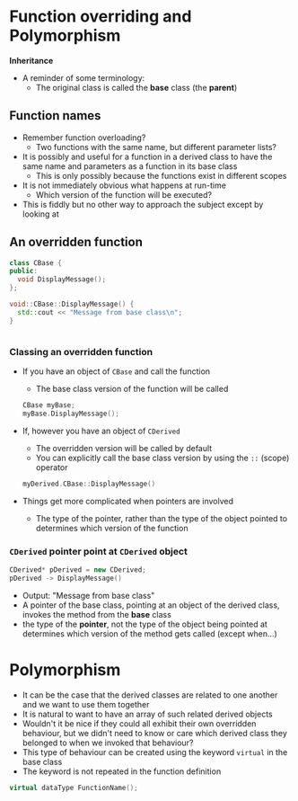 # Function overriding and Polymorphism

**Inheritance**

- A reminder of some terminology:
  - The original class is called the **base** class (the **parent**)

## Function names

- Remember function overloading?
  - Two functions with the same name, but different parameter lists?
- It is possibly and useful for a function in a derived class to have the same name and parameters as a function in its base class
  - This is only possibly because the functions exist in different scopes
- It is not immediately obvious what happens at run-time
  - Which version of the function will be executed?
- This is fiddly but no other way to approach the subject except by looking at

## An overridden function

```cpp
class CBase {
public:
  void DisplayMessage();
};

void::CBase::DisplayMessage() {
  std::cout << "Message from base class\n";
}
```

```cpp

```



### Classing an overridden function

- If you have an object of `CBase` and call the function

  - The base class version of the function will be called

  ```cpp
  CBase myBase;
  myBase.DisplayMessage();
  ```

- If, however you have an object of `CDerived`

  - The overridden version will be called by default
  - You can explicitly call the base class version by using the `::` (scope) operator

  ```cpp
  myDerived.CBase::DisplayMessage()
  ```

- Things get more complicated when pointers are involved

  - The type of the pointer, rather than the type of the object pointed to determines which version of the function

### `CDerived` pointer point at `CDerived` object

```cpp
CDerived* pDerived = new CDerived;
pDerived -> DisplayMessage()
```

- Output: "Message from base class"
- A pointer of the base class, pointing at an object of the derived class, invokes the method from the **base** class
- the type of the **pointer**, not the type of the object being pointed at determines which version of the method gets called (except when...)

# Polymorphism

- It can be the case that the derived classes are related to one another and we want to use them together
- It is natural to want to have an array of such related derived objects
- Wouldn't it be nice if they could all exhibit their own overridden behaviour, but we didn't need to know or care which derived class they belonged to when we invoked that behaviour?
- This type of behaviour can be created using the keyword `virtual` in the base class
- The keyword is not repeated in the function definition

```cpp
virtual dataType FunctionName();
```

